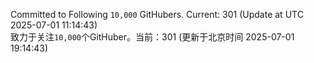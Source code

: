 Committed to Following `10,000` GitHubers. Current: <!-- FOLLOWING_COUNT -->301<!-- FOLLOWING_COUNT --> (Update at UTC <!-- LAST_UPDATED -->2025-07-01 11:14:43<!-- LAST_UPDATED -->)<br>
致力于关注`10,000`个GitHuber。当前：<!-- FOLLOWING_COUNT -->301<!-- FOLLOWING_COUNT --> (更新于北京时间 <!-- LAST_UPDATED_CST -->2025-07-01 19:14:43<!-- LAST_UPDATED_CST -->)
